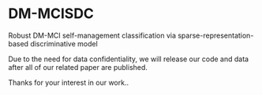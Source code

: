 # DM-MCISDC
Robust DM-MCI self-management classification via sparse-representation-based discriminative model

Due to the need for data confidentiality, we will release our code and data after all of our related paper are published.

Thanks for your interest in our work..
